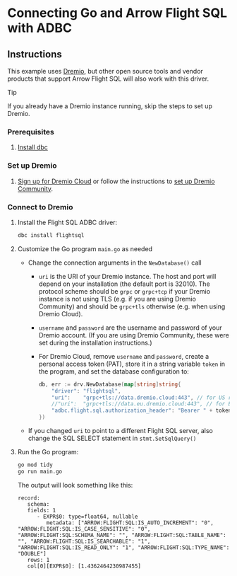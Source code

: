 <!--
Copyright 2025 Columnar Technologies Inc.

Licensed under the Apache License, Version 2.0 (the "License");
you may not use this file except in compliance with the License.
You may obtain a copy of the License at

    http://www.apache.org/licenses/LICENSE-2.0

Unless required by applicable law or agreed to in writing, software
distributed under the License is distributed on an "AS IS" BASIS,
WITHOUT WARRANTIES OR CONDITIONS OF ANY KIND, either express or implied.
See the License for the specific language governing permissions and
limitations under the License.
-->

# Connecting Go and Arrow Flight SQL with ADBC

## Instructions

This example uses [Dremio](https://www.dremio.com/), but other open source tools and vendor products that support Arrow Flight SQL will also work with this driver.

> [!TIP]
> If you already have a Dremio instance running, skip the steps to set up Dremio.

### Prerequisites

1. [Install dbc](https://docs.columnar.tech/dbc/getting_started/installation/)

### Set up Dremio

1. [Sign up for Dremio Cloud](https://www.dremio.com/) or follow the instructions to [set up Dremio Community](https://docs.dremio.com/current/get-started/docker/).

### Connect to Dremio

1. Install the Flight SQL ADBC driver:

   ```sh
   dbc install flightsql
   ```

1. Customize the Go program `main.go` as needed
   - Change the connection arguments in the `NewDatabase()` call
     - `uri` is the URI of your Dremio instance. The host and port will depend on your installation (the default port is 32010). The protocol scheme should be `grpc` or `grpc+tcp` if your Dremio instance is not using TLS (e.g. if you are using Dremio Community) and should be `grpc+tls` otherwise (e.g. when using Dremio Cloud).
     - `username` and `password` are the username and password of your Dremio account.
     (If you are using Dremio Community, these were set during the installation instructions.)
     - For Dremio Cloud, remove `username` and `password`, create a personal access token (PAT), store it in a string variable `token` in the program, and set the database configuration to:

       ```go
       db, err := drv.NewDatabase(map[string]string{
           "driver": "flightsql",
           "uri":    "grpc+tls://data.dremio.cloud:443", // for US region
           //"uri":  "grpc+tls://data.eu.dremio.cloud:443", // for Europe region
           "adbc.flight.sql.authorization_header": "Bearer " + token,
       })
       ```

   - If you changed `uri` to point to a different Flight SQL server, also change the SQL SELECT statement in `stmt.SetSqlQuery()`

1. Run the Go program:

   ```sh
   go mod tidy
   go run main.go
   ```

   The output will look something like this:

   ```
   record:
      schema:
      fields: 1
         - EXPR$0: type=float64, nullable
            metadata: ["ARROW:FLIGHT:SQL:IS_AUTO_INCREMENT": "0", "ARROW:FLIGHT:SQL:IS_CASE_SENSITIVE": "0", "ARROW:FLIGHT:SQL:SCHEMA_NAME": "", "ARROW:FLIGHT:SQL:TABLE_NAME": "", "ARROW:FLIGHT:SQL:IS_SEARCHABLE": "1", "ARROW:FLIGHT:SQL:IS_READ_ONLY": "1", "ARROW:FLIGHT:SQL:TYPE_NAME": "DOUBLE"]
      rows: 1
      col[0][EXPR$0]: [1.4362464230987455]
   ```
